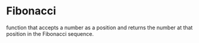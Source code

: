 # Fibonacci
function that accepts a number as a position and returns the number at that position in the Fibonacci sequence.
